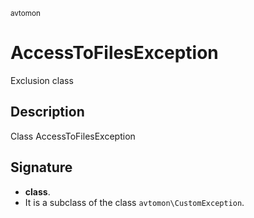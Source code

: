 <small> avtomon </small>

AccessToFilesException
======================

Exclusion class

Description
-----------

Class AccessToFilesException

Signature
---------

- **class**.
- It is a subclass of the class `avtomon\CustomException`.
